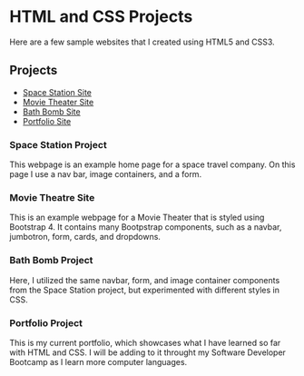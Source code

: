 # HTML and CSS Projects
Here are a few sample websites that I created using HTML5 and CSS3.

## Projects
- [Space Station Site](https://github.com/shay-d16/HTML5-and-CSS3-Projects/tree/main/Basic_HTML_and_CSS/Space%20Station%20Project)
- [Movie Theater Site](https://github.com/shay-d16/HTML5-and-CSS3-Projects/tree/main/Basic_HTML_and_CSS/Movie%20Theatre%20Project)
- [Bath Bomb Site](https://github.com/shay-d16/HTML5-and-CSS3-Projects/tree/main/Basic_HTML_and_CSS/One-Page-Website)
- [Portfolio Site](https://github.com/shay-d16/HTML5-and-CSS3-Projects/tree/main/Basic_HTML_and_CSS/Final%20Project/ShayPortfolio)

### Space Station Project
This webpage is an example home page for a space travel company. On this page I use a nav bar, image containers, and a form.

### Movie Theatre Site
This is an example webpage for a Movie Theater that is styled using Bootstrap 4. It contains many Bootpstrap components, such as a navbar, jumbotron, form, cards, and dropdowns.

### Bath Bomb Project
Here, I utilized the same navbar, form, and image container components from the Space Station project, but experimented with different styles in CSS.

### Portfolio Project
This is my current portfolio, which showcases what I have learned so far with HTML and CSS. I will be adding to it throught my Software Developer Bootcamp as I learn more computer languages.
